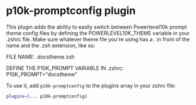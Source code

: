 # p10k-promptconfig plugin

This plugin adds the ability to easily switch between Powerlevel10k prompt theme config files by defining the POWERLEVEL10K_THEME variable in your .zshrc file. Make sure whatever theme file you're using has a . in front of the name and the .zsh extension, like so:

FILE NAME:
.docstheme.zsh

DEFINE THE P10K_PROMPT VARIABLE IN .zshrc:
P10K_PROMPT="docstheme"

To use it, add `p10k-promptconfig` to the plugins array in your zshrc file:

```zsh
plugins=(... p10k-promptconfig)
```
